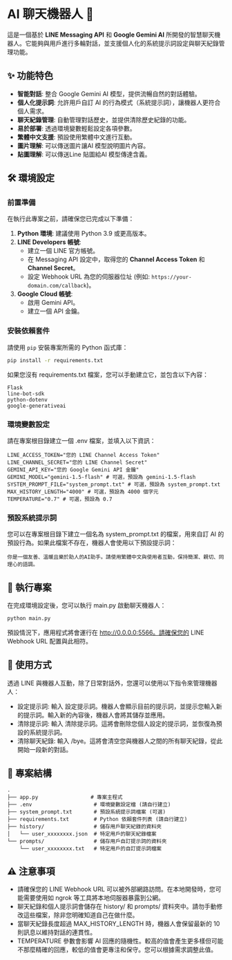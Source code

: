 # AI 聊天機器人 🤖

這是一個基於 **LINE Messaging API** 和 **Google Gemini AI** 所開發的智慧聊天機器人。它能夠與用戶進行多輪對話，並支援個人化的系統提示詞設定與聊天紀錄管理功能。


## ✨ 功能特色

* **智能對話**: 整合 Google Gemini AI 模型，提供流暢自然的對話體驗。
* **個人化提示詞**: 允許用戶自訂 AI 的行為模式（系統提示詞），讓機器人更符合個人需求。
* **聊天紀錄管理**: 自動管理對話歷史，並提供清除歷史紀錄的功能。
* **易於部署**: 透過環境變數輕鬆設定各項參數。
* **繁體中文支援**: 預設使用繁體中文進行互動。
* **圖片理解**: 可以傳送圖片讓AI 模型說明圖片內容。
* **貼圖理解**: 可以傳送Line 貼圖給AI 模型傳達含義。


## 🛠️ 環境設定

### 前置準備

在執行此專案之前，請確保您已完成以下準備：

1.  **Python 環境**: 建議使用 Python 3.9 或更高版本。
2.  **LINE Developers 帳號**:
    * 建立一個 LINE 官方帳號。
    * 在 Messaging API 設定中，取得您的 **Channel Access Token** 和 **Channel Secret**。
    * 設定 Webhook URL 為您的伺服器位址 (例如: `https://your-domain.com/callback`)。
3.  **Google Cloud 帳號**:
    * 啟用 Gemini API。
    * 建立一個 API 金鑰。

### 安裝依賴套件

請使用 `pip` 安裝專案所需的 Python 函式庫：

```bash
pip install -r requirements.txt
```

如果您沒有 requirements.txt 檔案，您可以手動建立它，並包含以下內容：

```
Flask
line-bot-sdk
python-dotenv
google-generativeai
```

### 環境變數設定

請在專案根目錄建立一個 .env 檔案，並填入以下資訊：

```
LINE_ACCESS_TOKEN="您的 LINE Channel Access Token"
LINE_CHANNEL_SECRET="您的 LINE Channel Secret"
GEMINI_API_KEY="您的 Google Gemini API 金鑰"
GEMINI_MODEL="gemini-1.5-flash" # 可選，預設為 gemini-1.5-flash
SYSTEM_PROMPT_FILE="system_prompt.txt" # 可選，預設為 system_prompt.txt
MAX_HISTORY_LENGTH="4000" # 可選，預設為 4000 個字元
TEMPERATURE="0.7" # 可選，預設為 0.7
```

### 預設系統提示詞

您可以在專案根目錄下建立一個名為 system_prompt.txt 的檔案，用來自訂 AI 的預設行為。如果此檔案不存在，機器人會使用以下預設提示詞：

```
你是一個友善、溫暖且樂於助人的AI助手。請使用繁體中文與使用者互動，保持簡潔、親切、同理心的語調。
```

## 🚀 執行專案

在完成環境設定後，您可以執行 main.py 啟動聊天機器人：

```bash
python main.py
```

預設情況下，應用程式將會運行在 http://0.0.0.0:5566。請確保您的 LINE Webhook URL 配置與此相符。

## 💬 使用方式

透過 LINE 與機器人互動，除了日常對話外，您還可以使用以下指令來管理機器人：

- 設定提示詞: 輸入 設定提示詞。機器人會顯示目前的提示詞，並提示您輸入新的提示詞。輸入新的內容後，機器人會將其儲存並應用。
- 清除提示詞: 輸入 清除提示詞。這將會刪除您個人設定的提示詞，並恢復為預設的系統提示詞。
- 清除聊天紀錄: 輸入 /bye。這將會清空您與機器人之間的所有聊天紀錄，從此開始一段新的對話。

## 📁 專案結構

```
.
├── app.py                 # 專案主程式
├── .env                    # 環境變數設定檔 (請自行建立)
├── system_prompt.txt       # 預設系統提示詞檔案 (可選)
├── requirements.txt        # Python 依賴套件列表 (請自行建立)
├── history/                # 儲存用戶聊天紀錄的資料夾
│   └── user_xxxxxxxx.json  # 特定用戶的聊天紀錄檔案
└── prompts/                # 儲存用戶自訂提示詞的資料夾
    └── user_xxxxxxxx.txt   # 特定用戶的自訂提示詞檔案
```

## ⚠️ 注意事項

- 請確保您的 LINE Webhook URL 可以被外部網路訪問。在本地開發時，您可能需要使用如 ngrok 等工具將本地伺服器暴露到公網。
- 聊天紀錄和個人提示詞會儲存在 history/ 和 prompts/ 資料夾中。請勿手動修改這些檔案，除非您明確知道自己在做什麼。
- 當聊天紀錄長度超過 MAX_HISTORY_LENGTH 時，機器人會保留最新的 10 則訊息以維持對話的連貫性。
- TEMPERATURE 參數會影響 AI 回應的隨機性。較高的值會產生更多樣但可能不那麼精確的回應，較低的值會更專注和保守。您可以根據需求調整此值。